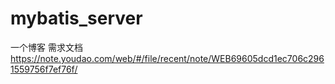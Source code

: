 # mybatis_server
一个博客
需求文档 https://note.youdao.com/web/#/file/recent/note/WEB69605dcd1ec706c2961559756f7ef76f/
